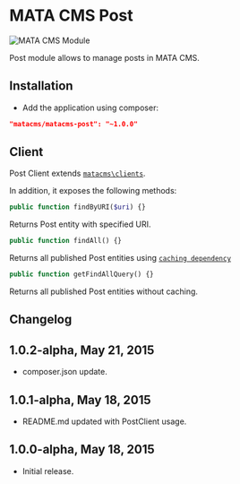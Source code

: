 MATA CMS Post
==========================================

![MATA CMS Module](https://s3-eu-west-1.amazonaws.com/qi-interactive/assets/mata-cms/gear-mata-logo%402x.png)


Post module allows to manage posts in MATA CMS.


Installation
------------

- Add the application using composer: 

```json
"matacms/matacms-post": "~1.0.0"
```

Client
------

Post Client extends [`matacms\clients`](https://github.com/qi-interactive/matacms-base/blob/master/clients/SimpleClient.php). 

In addition, it exposes the following methods: 

```php
public function findByURI($uri) {}
```
Returns Post entity with specified URI.

```php
public function findAll() {}
```
Returns all published Post entities using [`caching dependency`](https://github.com/qi-interactive/matacms-cache/blob/master/caching/MataLastUpdatedTimestampDependency.php)

```php
public function getFindAllQuery() {}
```
Returns all published Post entities without caching.


Changelog
---------

## 1.0.2-alpha, May 21, 2015

- composer.json update.

## 1.0.1-alpha, May 18, 2015

- README.md updated with PostClient usage.

## 1.0.0-alpha, May 18, 2015

- Initial release.
